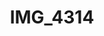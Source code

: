 ---
pid: '138'
layout: photos
title: IMG_4314
filename: IMG_4314.jpg
caption: pastel glittery dresses
permalink: "/photos/138.html"
---